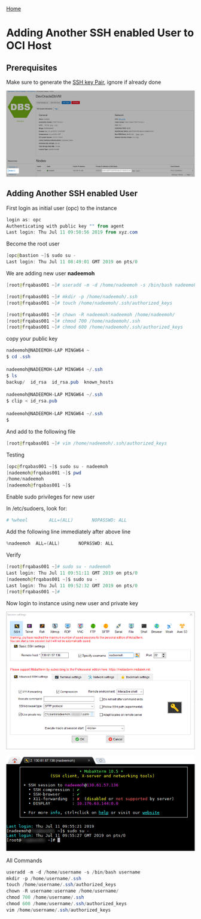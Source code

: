 [Home](../README.md)

# Adding Another SSH enabled User to OCI Host


## Prerequisites 

Make sure to generate the [SSH key Pair](GeneratingSshKey.md), ignore if already done

![](../resources/con-ext-svc.png)

## Adding Another SSH enabled User

First login as initial user (opc) to the instance

```Powershell
login as: opc
Authenticating with public key "" from agent
Last login: Thu Jul 11 09:50:56 2019 from xyz.com
```
Become the root user

```Powershell
[opc@bastion ~]$ sudo su -
Last login: Thu Jul 11 08:49:01 GMT 2019 on pts/0
```

We are adding new user **nadeemoh**

```Powershell
[root@frqabas001 ~]# useradd -m -d /home/nadeemoh -s /bin/bash nadeemoh
```

```Powershell
[root@frqabas001 ~]# mkdir -p /home/nadeemoh/.ssh
[root@frqabas001 ~]# touch /home/nadeemoh/.ssh/authorized_keys
```

```Powershell
[root@frqabas001 ~]# chown -R nadeemoh:nadeemoh /home/nadeemoh/
[root@frqabas001 ~]# chmod 700 /home/nadeemoh/.ssh
[root@frqabas001 ~]# chmod 600 /home/nadeemoh/.ssh/authorized_keys

```

copy your public key

```Powershell
nadeemoh@NADEEMOH-LAP MINGW64 ~
$ cd .ssh

nadeemoh@NADEEMOH-LAP MINGW64 ~/.ssh
$ ls
backup/  id_rsa  id_rsa.pub  known_hosts

nadeemoh@NADEEMOH-LAP MINGW64 ~/.ssh
$ clip < id_rsa.pub

nadeemoh@NADEEMOH-LAP MINGW64 ~/.ssh
$

```

And add to the following file

```Powershell
[root@frqabas001 ~]# vim /home/nadeemoh/.ssh/authorized_keys
```


Testing

```Powershell
[opc@frqabas001 ~]$ sudo su - nadeemoh
[nadeemoh@frqabas001 ~]$ pwd
/home/nadeemoh
[nadeemoh@frqabas001 ~]$
```

Enable sudo privileges for new user

In /etc/sudoers, look for:

```Powershell
# %wheel        ALL=(ALL)       NOPASSWD: ALL
```

Add the following line immediately after above line

```Powershell
%nadeemoh  ALL=(ALL)       NOPASSWD: ALL
```
Verify
```Powershell
[root@frqabas001 ~]# sudo su - nadeemoh
Last login: Thu Jul 11 09:51:11 GMT 2019 on pts/0
[nadeemoh@frqabas001 ~]$ sudo su -
Last login: Thu Jul 11 09:52:32 GMT 2019 on pts/0
[root@frqabas001 ~]#
```

Now login to instance using new user and private key

![](../resources/add-user-prompt.png)

![](../resources/user-added.png)


All Commands
```Powershell
useradd -m -d /home/username -s /bin/bash username
mkdir -p /home/username/.ssh
touch /home/username/.ssh/authorized_keys
chown -R username:username /home/username/
chmod 700 /home/username/.ssh
chmod 600 /home/username/.ssh/authorized_keys
vim /home/username/.ssh/authorized_keys
```


